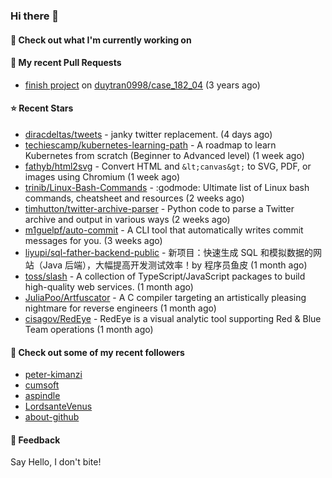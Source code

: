 ### Hi there 👋

#### 👷 Check out what I'm currently working on

#### 🔨 My recent Pull Requests

- [finish project](https://github.com/duytran0998/case_182_04/pull/1) on [duytran0998/case_182_04](https://github.com/duytran0998/case_182_04) (3 years ago)

#### ⭐ Recent Stars

- [diracdeltas/tweets](https://github.com/diracdeltas/tweets) - janky twitter replacement. (4 days ago)
- [techiescamp/kubernetes-learning-path](https://github.com/techiescamp/kubernetes-learning-path) - A roadmap to learn Kubernetes from scratch (Beginner to Advanced level) (1 week ago)
- [fathyb/html2svg](https://github.com/fathyb/html2svg) - Convert HTML and `&lt;canvas&gt;` to SVG, PDF, or images using Chromium (1 week ago)
- [trinib/Linux-Bash-Commands](https://github.com/trinib/Linux-Bash-Commands) - :godmode: Ultimate list of Linux bash commands, cheatsheet and resources (2 weeks ago)
- [timhutton/twitter-archive-parser](https://github.com/timhutton/twitter-archive-parser) - Python code to parse a Twitter archive and output in various ways (2 weeks ago)
- [m1guelpf/auto-commit](https://github.com/m1guelpf/auto-commit) - A CLI tool that automatically writes commit messages for you. (3 weeks ago)
- [liyupi/sql-father-backend-public](https://github.com/liyupi/sql-father-backend-public) - 新项目：快速生成 SQL 和模拟数据的网站（Java 后端），大幅提高开发测试效率！by 程序员鱼皮 (1 month ago)
- [toss/slash](https://github.com/toss/slash) - A collection of TypeScript/JavaScript packages to build high-quality web services. (1 month ago)
- [JuliaPoo/Artfuscator](https://github.com/JuliaPoo/Artfuscator) - A C compiler targeting an artistically pleasing nightmare for reverse engineers (1 month ago)
- [cisagov/RedEye](https://github.com/cisagov/RedEye) - RedEye is a visual analytic tool supporting Red &amp; Blue Team operations (1 month ago)

#### 👯 Check out some of my recent followers

- [peter-kimanzi](https://github.com/peter-kimanzi)
- [cumsoft](https://github.com/cumsoft)
- [aspindle](https://github.com/aspindle)
- [LordsanteVenus](https://github.com/LordsanteVenus)
- [about-github](https://github.com/about-github)

#### 💬 Feedback

Say Hello, I don't bite!